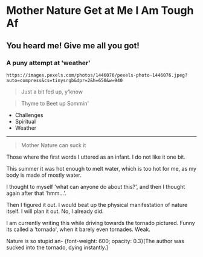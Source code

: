# Mother Nature Get at Me I Am Tough Af

## You heard me! Give me all you got!

### A puny attempt at 'weather'

`https://images.pexels.com/photos/1446076/pexels-photo-1446076.jpeg?auto=compress&cs=tinysrgb&dpr=2&h=650&w=940`

> Just a bit fed up, y'know

> Thyme to Beet up Sommin'

- Challenges
- Spiritual
- Weather

---

> Mother Nature can suck it

Those where the first words I uttered as an infant. I do not like it one bit.

This summer it was hot enough to melt water, which is too hot for me, as my body is made of mostly water.

I thought to myself 'what can anyone do about this?', and then I thought again after that 'hmm...'.


Then I figured it out. I would beat up the physical manifestation of nature itself. I will plan it out. No, I already did.

I am currently writing this while driving towards the tornado pictured. Funny its called a 'tornado', when it barely even tornades. Weak.


Nature is so stupid an- {font-weight: 600; opacity: 0.3}[The author was sucked into the tornado, dying instantly.]
